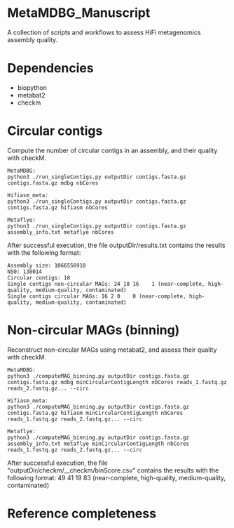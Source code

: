 # MetaMDBG_Manuscript

A collection of scripts and workflows to assess HiFi metagenomics assembly quality.

# Dependencies
- biopython
- metabat2
- checkm

# Circular contigs
Compute the number of circular contigs in an assembly, and their quality with checkM.
```
MetaMDBG:
python3 ./run_singleContigs.py outputDir contigs.fasta.gz contigs.fasta.gz mdbg nbCores

Hifiasm_meta:
python3 ./run_singleContigs.py outputDir contigs.fasta.gz contigs.fasta.gz hifiasm nbCores

Metaflye:
python3 ./run_singleContigs.py outputDir contigs.fasta.gz assembly_info.txt metaflye nbCores
```

After successful execution, the file outputDir/results.txt contains the results with the following format:
```
Assembly size: 1066556910
N50: 138014
Circular contigs: 18
Single contigs non-circular MAGs: 24 18 16    1 (near-complete, high-quality, medium-quality, contaminated)
Single contigs circular MAGs: 16 2 0    0 (near-complete, high-quality, medium-quality, contaminated)
```

# Non-circular MAGs (binning)
Reconstruct non-circular MAGs using metabat2, and assess their quality with checkM.
```
MetaMDBG:
python3 ./computeMAG_binning.py outputDir contigs.fasta.gz contigs.fasta.gz mdbg minCircularContigLength nbCores reads_1.fastq.gz reads_2.fastq.gz... --circ

Hifiasm_meta:
python3 ./computeMAG_binning.py outputDir contigs.fasta.gz contigs.fasta.gz hifiasm minCircularContigLength nbCores reads_1.fastq.gz reads_2.fastq.gz... --circ

Metaflye:
python3 ./computeMAG_binning.py outputDir contigs.fasta.gz assembly_info.txt metaflye minCircularContigLength nbCores reads_1.fastq.gz reads_2.fastq.gz... --circ
```

After successful execution, the file "outputDir/checkm/\_\_checkm/binScore.csv" contains the results with the following format:
49 41 19    83 (near-complete, high-quality, medium-quality, contaminated)

# Reference completeness
